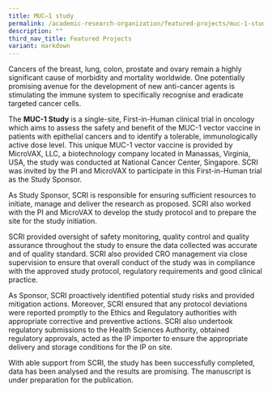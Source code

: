 ```yaml
---
title: MUC–1 study
permalink: /academic-research-organization/featured-projects/muc-1-study/
description: ""
third_nav_title: Featured Projects
variant: markdown
---
```

Cancers of the breast, lung, colon, prostate and ovary remain a highly significant cause of morbidity and mortality worldwide. One potentially promising avenue for the development of new anti-cancer agents is stimulating the immune system to specifically recognise and eradicate targeted cancer cells.

The **MUC-1 Study** is a single-site, First-in-Human clinical trial in oncology which aims to assess the safety and benefit of the MUC-1 vector vaccine in patients with epithelial cancers and to identify a tolerable, immunologically active dose level. This unique MUC-1 vector vaccine is provided by MicroVAX, LLC, a biotechnology company located in Manassas, Virginia, USA, the study was conducted at National Cancer Center, Singapore. SCRI was invited by the PI and MicroVAX to participate in this First-in-Human trial as the Study Sponsor.

As Study Sponsor, SCRI is responsible for ensuring sufficient resources to initiate, manage and deliver the research as proposed. SCRI also worked with the PI and MicroVAX to develop the study protocol and to prepare the site for the study initiation.

SCRI provided oversight of safety monitoring, quality control and quality assurance throughout the study to ensure the data collected was accurate and of quality standard. SCRI also provided CRO management via close supervision to ensure that overall conduct of the study was in compliance with the approved study protocol, regulatory requirements and good clinical practice.

As Sponsor, SCRI proactively identified potential study risks and provided mitigation actions. Moreover, SCRI ensured that any protocol deviations were reported promptly to the Ethics and Regulatory authorities with appropriate corrective and preventive actions. SCRI also undertook regulatory submissions to the Health Sciences Authority, obtained regulatory approvals, acted as the IP importer to ensure the appropriate delivery and storage conditions for the IP on site.

With able support from SCRI, the study has been successfully completed, data has been analysed and the results are promising. The manuscript is under preparation for the publication.
